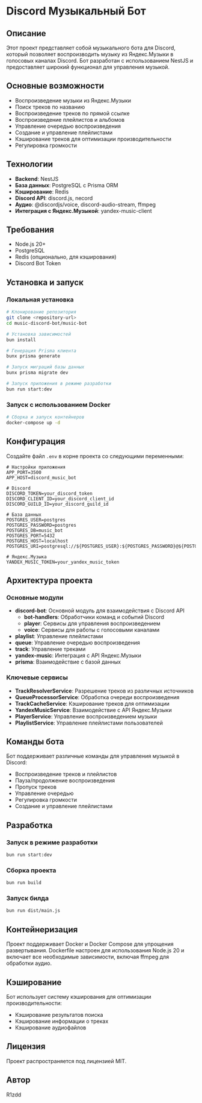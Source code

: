 # Discord Музыкальный Бот

## Описание

Этот проект представляет собой музыкального бота для Discord, который позволяет воспроизводить музыку из Яндекс.Музыки в голосовых каналах Discord. Бот разработан с использованием NestJS и предоставляет широкий функционал для управления музыкой.

## Основные возможности

- Воспроизведение музыки из Яндекс.Музыки
- Поиск треков по названию
- Воспроизведение треков по прямой ссылке
- Воспроизведение плейлистов и альбомов
- Управление очередью воспроизведения
- Создание и управление плейлистами
- Кэширование треков для оптимизации производительности
- Регулировка громкости

## Технологии

- **Backend**: NestJS
- **База данных**: PostgreSQL с Prisma ORM
- **Кэширование**: Redis
- **Discord API**: discord.js, necord
- **Аудио**: @discordjs/voice, discord-audio-stream, ffmpeg
- **Интеграция с Яндекс.Музыкой**: yandex-music-client

## Требования

- Node.js 20+
- PostgreSQL
- Redis (опционально, для кэширования)
- Discord Bot Token

## Установка и запуск

### Локальная установка

```bash
# Клонирование репозитория
git clone <repository-url>
cd music-discord-bot/music-bot

# Установка зависимостей
bun install

# Генерация Prisma клиента
bunx prisma generate

# Запуск миграций базы данных
bunx prisma migrate dev

# Запуск приложения в режиме разработки
bun run start:dev
```

### Запуск с использованием Docker

```bash
# Сборка и запуск контейнеров
docker-compose up -d
```

## Конфигурация

Создайте файл `.env` в корне проекта со следующими переменными:

```
# Настройки приложения
APP_PORT=3500
APP_HOST=discord_music_bot

# Discord
DISCORD_TOKEN=your_discord_token
DISCORD_CLIENT_ID=your_discord_client_id
DISCORD_GUILD_ID=your_discord_guild_id

# База данных
POSTGRES_USER=postgres
POSTGRES_PASSWORD=postgres
POSTGRES_DB=music_bot
POSTGRES_PORT=5432
POSTGRES_HOST=localhost
POSTGRES_URI=postgresql://${POSTGRES_USER}:${POSTGRES_PASSWORD}@${POSTGRES_HOST}:${POSTGRES_PORT}/${POSTGRES_DB}

# Яндекс.Музыка
YANDEX_MUSIC_TOKEN=your_yandex_music_token
```

## Архитектура проекта

### Основные модули

- **discord-bot**: Основной модуль для взаимодействия с Discord API
  - **bot-handlers**: Обработчики команд и событий Discord
  - **player**: Сервисы для управления воспроизведением
  - **voice**: Сервисы для работы с голосовыми каналами
- **playlist**: Управление плейлистами
- **queue**: Управление очередью воспроизведения
- **track**: Управление треками
- **yandex-music**: Интеграция с API Яндекс.Музыки
- **prisma**: Взаимодействие с базой данных

### Ключевые сервисы

- **TrackResolverService**: Разрешение треков из различных источников
- **QueueProcessorService**: Обработка очереди воспроизведения
- **TrackCacheService**: Кэширование треков для оптимизации
- **YandexMusicService**: Взаимодействие с API Яндекс.Музыки
- **PlayerService**: Управление воспроизведением музыки
- **PlaylistService**: Управление плейлистами пользователей

## Команды бота

Бот поддерживает различные команды для управления музыкой в Discord:

- Воспроизведение треков и плейлистов
- Пауза/продолжение воспроизведения
- Пропуск треков
- Управление очередью
- Регулировка громкости
- Создание и управление плейлистами

## Разработка

### Запуск в режиме разработки

```bash
bun run start:dev
```

### Сборка проекта

```bash
bun run build
```

### Запуск билда

```bash
bun run dist/main.js
```

## Контейнеризация

Проект поддерживает Docker и Docker Compose для упрощения развертывания. Dockerfile настроен для использования Node.js 20 и включает все необходимые зависимости, включая ffmpeg для обработки аудио.

## Кэширование

Бот использует систему кэширования для оптимизации производительности:

- Кэширование результатов поиска
- Кэширование информации о треках
- Кэширование аудиофайлов

## Лицензия

Проект распространяется под лицензией MIT.

## Автор

R1zdd
